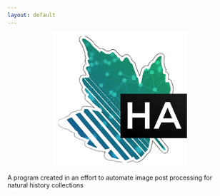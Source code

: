 ```yaml
---
layout: default
---
```


<p align="center">
  <img width="300" height="300" src="md_a.png">
</p>

A program created in an effort to automate image post processing for natural history collections

